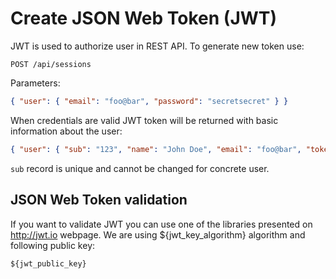 # Create JSON Web Token (JWT)

JWT is used to authorize user in REST API. To generate new token use:

```
POST /api/sessions
```

Parameters:

```json
{ "user": { "email": "foo@bar", "password": "secretsecret" } }
```

When credentials are valid JWT token will be returned with basic information
about the user:

```json
{ "user": { "sub": "123", "name": "John Doe", "email": "foo@bar", "token": "eyJ0eXAiOiJ..." } }
```

`sub` record is unique and cannot be changed for concrete user.

## JSON Web Token validation

If you want to validate JWT you can use one of the libraries presented on
http://jwt.io webpage. We are using ${jwt_key_algorithm} algorithm and following
public key:

```
${jwt_public_key}
```
